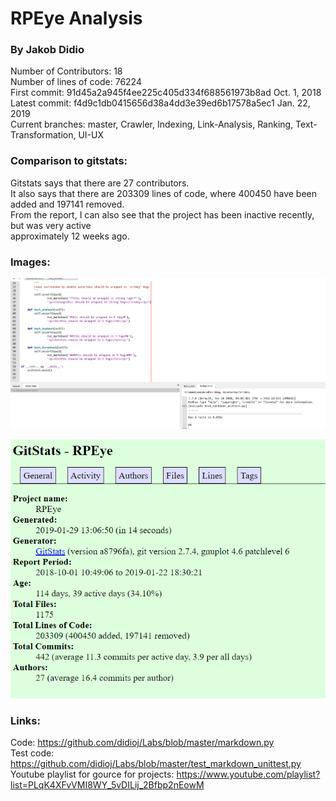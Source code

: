 # RPEye Analysis
### By Jakob Didio

Number of Contributors: 18  
Number of lines of code: 76224  
First commit: 91d45a2a945f4ee225c405d334f688561973b8ad Oct. 1, 2018  
Latest commit: f4d9c1db0415656d38a4dd3e39ed6b17578a5ec1 Jan. 22, 2019  
Current branches: master, Crawler, Indexing, Link-Analysis, Ranking, Text-Transformation, UI-UX  

### Comparison to gitstats:

Gitstats says that there are 27 contributors.  
It also says that there are 203309 lines of code, where 400450 have been added and 197141 removed.  
From the report, I can also see that the project has been inactive recently, but was very active  
approximately 12 weeks ago.

### Images:

![results](Images/unittest2.PNG)

![gitstats](Images/gitstats.png)

### Links:

Code: https://github.com/didioj/Labs/blob/master/markdown.py  
Test code:
https://github.com/didioj/Labs/blob/master/test_markdown_unittest.py  
Youtube playlist for gource for projects: 
https://www.youtube.com/playlist?list=PLqK4XFvVMI8WY_5vDILij_2Bfbp2nEowM  
